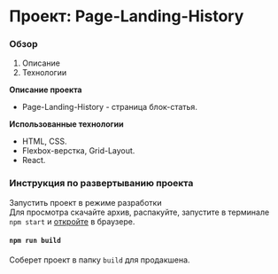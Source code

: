 # Проект: Page-Landing-History

### Обзор

1. Описание
2. Технологии

**Описание проекта**

* Page-Landing-History - страница блок-статья.

**Использованные технологии**

* HTML, CSS.
* Flexbox-верстка, Grid-Layout.
* React.

### Инструкция по развертыванию проекта

Запустить проект в режиме разработки
<br>
Для просмотра скачайте архив, распакуйте, запустите в терминале     
`npm start` и [откройте](http://localhost:3000) в браузере.

#### `npm run build`

Соберет проект в папку `build` для продакшена.
<br />
